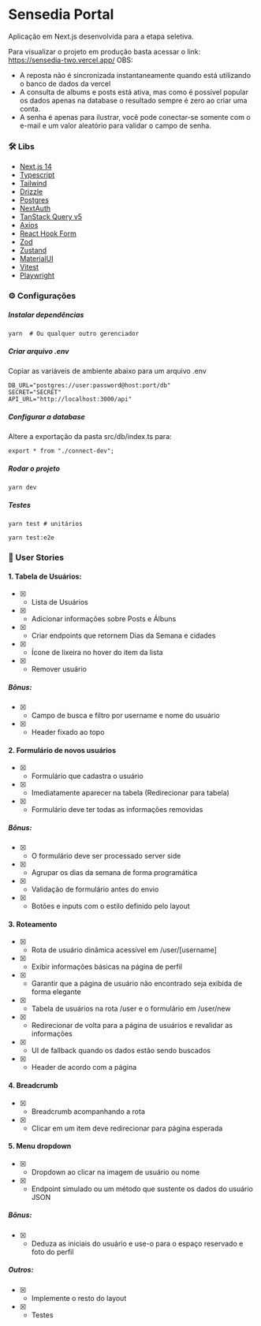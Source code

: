 # Sensedia Portal

Aplicação em Next.js desenvolvida para a etapa seletiva.

Para visualizar o projeto em produção basta acessar o link:
https://sensedia-two.vercel.app/
OBS:

-   A reposta não é sincronizada instantaneamente quando está utilizando o banco de dados da vercel
-   A consulta de albums e posts está ativa, mas como é possível popular os dados apenas na database o resultado sempre é zero ao criar uma conta.
-   A senha é apenas para ilustrar, você pode conectar-se somente com o e-mail e um valor aleatório para validar o campo de senha.

### 🛠️ Libs

-   [Next.js 14](https://nextjs.org/)
-   [Typescript](https://www.typescriptlang.org/)
-   [Tailwind](https://tailwindcss.com/)
-   [Drizzle](https://orm.drizzle.team/)
-   [Postgres](https://www.postgresql.org/)
-   [NextAuth](https://next-auth.js.org/)
-   [TanStack Query v5](https://tanstack.com/query/latest)
-   [Axios](https://axios-http.com/ptbr/)
-   [React Hook Form](https://react-hook-form.com/)
-   [Zod](https://zod.dev/)
-   [Zustand](https://zustand-demo.pmnd.rs/)
-   [MaterialUI](https://mui.com/)
-   [Vitest](https://vitest.dev/)
-   [Playwright](https://playwright.dev/)

### ⚙️ Configurações

##### Instalar dependências

```
yarn  # Ou qualquer outro gerenciador
```

##### Criar arquivo .env

Copiar as variáveis de ambiente abaixo para um arquivo .env

```
DB_URL="postgres://user:password@host:port/db"
SECRET="SECRET"
API_URL="http://localhost:3000/api"
```

##### Configurar a database

Altere a exportação da pasta src/db/index.ts para:

```
export * from "./connect-dev";
```

##### Rodar o projeto

```
yarn dev
```

##### Testes

```
yarn test # unitários
```

```
yarn test:e2e
```

### 📄 User Stories

#### 1. Tabela de Usuários:

-   [x] -   Lista de Usuários
-   [x] -   Adicionar informações sobre Posts e Álbuns
-   [x] -   Criar endpoints que retornem Dias da Semana e cidades
-   [x] -   Ícone de lixeira no hover do item da lista
-   [x] -   Remover usuário

##### Bônus:

-   [x] -   Campo de busca e filtro por username e nome do usuário
-   [x] -   Header fixado ao topo

#### 2. Formulário de novos usuários

-   [x] -   Formulário que cadastra o usuário
-   [x] -   Imediatamente aparecer na tabela (Redirecionar para tabela)
-   [x] -   Formulário deve ter todas as informações removidas

##### Bônus:

-   [x] -   O formulário deve ser processado server side
-   [x] -   Agrupar os dias da semana de forma programática
-   [x] -   Validação de formulário antes do envio
-   [x] -   Botões e inputs com o estilo definido pelo layout

#### 3. Roteamento

-   [x] -   Rota de usuário dinâmica acessível em /user/[username]
-   [x] -   Exibir informações básicas na página de perfil
-   [x] -   Garantir que a página de usuário não encontrado seja exibida de forma elegante
-   [x] -   Tabela de usuários na rota /user e o formulário em /user/new
-   [x] -   Redirecionar de volta para a página de usuários e revalidar as informações
-   [x] -   UI de fallback quando os dados estão sendo buscados
-   [x] -   Header de acordo com a página

#### 4. Breadcrumb

-   [x] -   Breadcrumb acompanhando a rota
-   [x] -   Clicar em um item deve redirecionar para página esperada

#### 5. Menu dropdown

-   [x] -   Dropdown ao clicar na imagem de usuário ou nome
-   [x] -   Endpoint simulado ou um método que sustente os dados do usuário JSON

##### Bônus:

-   [x] -   Deduza as iniciais do usuário e use-o para o espaço reservado e foto do perfil

##### Outros:

-   [x] -   Implemente o resto do layout
-   [x] -   Testes
